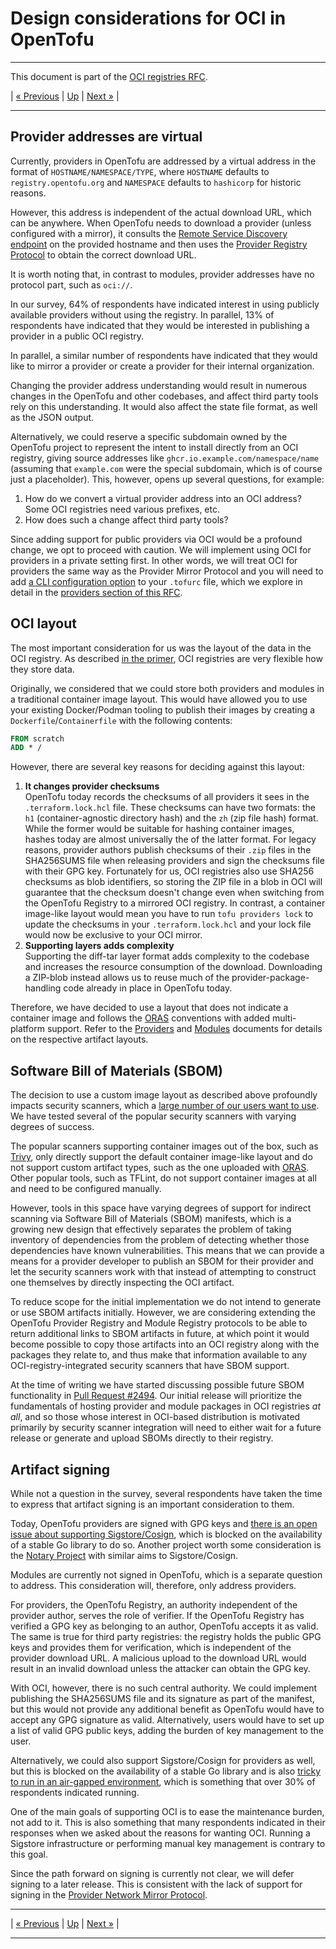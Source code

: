 # Design considerations for OCI in OpenTofu

---

This document is part of the [OCI registries RFC](../20241206-oci-registries.md).

| [« Previous](2-survey-results.md) | [Up](../20241206-oci-registries.md) | [Next »](4-providers.md) |

---

## Provider addresses are virtual

Currently, providers in OpenTofu are addressed by a virtual address in the format of `HOSTNAME/NAMESPACE/TYPE`, where `HOSTNAME` defaults to `registry.opentofu.org` and `NAMESPACE` defaults to `hashicorp` for historic reasons.

However, this address is independent of the actual download URL, which can be anywhere. When OpenTofu needs to download a provider (unless configured with a mirror), it consults the [Remote Service Discovery endpoint](https://opentofu.org/docs/internals/remote-service-discovery/) on the provided hostname and then uses the [Provider Registry Protocol](https://opentofu.org/docs/internals/provider-registry-protocol/) to obtain the correct download URL.

It is worth noting that, in contrast to modules, provider addresses have no protocol part, such as `oci://`.

In our survey, 64% of respondents have indicated interest in using publicly available providers without using the registry. In parallel, 13% of respondents have indicated that they would be interested in publishing a provider in a public OCI registry.

In parallel, a similar number of respondents have indicated that they would like to mirror a provider or create a provider for their internal organization.

Changing the provider address understanding would result in numerous changes in the OpenTofu and other codebases, and affect third party tools rely on this understanding. It would also affect the state file format, as well as the JSON output.

Alternatively, we could reserve a specific subdomain owned by the OpenTofu project to represent the intent to install directly from an OCI registry, giving source addresses like `ghcr.io.example.com/namespace/name` (assuming that `example.com` were the special subdomain, which is of course just a placeholder). This, however, opens up several questions, for example:

1. How do we convert a virtual provider address into an OCI address? Some OCI registries need various prefixes, etc.
2. How does such a change affect third party tools?

Since adding support for public providers via OCI would be a profound change, we opt to proceed with caution. We will implement using OCI for providers in a private setting first. In other words, we will treat OCI for providers the same way as the Provider Mirror Protocol and you will need to add [a CLI configuration option](https://opentofu.org/docs/cli/config/config-file/#provider-installation) to your `.tofurc` file, which we explore in detail in the [providers section of this RFC](providers.md).

## OCI layout

The most important consideration for us was the layout of the data in the OCI registry. As described [in the primer](1-oci-primer.md), OCI registries are very flexible how they store data.

Originally, we considered that we could store both providers and modules in a traditional container image layout. This would have allowed you to use your existing Docker/Podman tooling to publish their images by creating a `Dockerfile`/`Containerfile` with the following contents:

```Dockerfile
FROM scratch
ADD * /
```

However, there are several key reasons for deciding against this layout:

1. **It changes provider checksums**<br />OpenTofu today records the checksums of all providers it sees in the `.terraform.lock.hcl` file. These checksums can have two formats: the `h1` (container-agnostic directory hash) and the `zh` (zip file hash) format. While the former would be suitable for hashing container images, hashes today are almost universally the of the latter format. For legacy reasons, provider authors publish checksums of their `.zip` files in the SHA256SUMS file when releasing providers and sign the checksums file with their GPG key. Fortunately for us, OCI registries also use SHA256 checksums as blob identifiers, so storing the ZIP file in a blob in OCI will guarantee that the checksum doesn't change even when switching from the OpenTofu Registry to a mirrored OCI registry. In contrast, a container image-like layout would mean you have to run `tofu providers lock` to update the checksums in your `.terraform.lock.hcl` and your lock file would now be exclusive to your OCI mirror.
2. **Supporting layers adds complexity**<br />Supporting the diff-tar layer format adds complexity to the codebase and increases the resource consumption of the download. Downloading a ZIP-blob instead allows us to reuse much of the provider-package-handling code already in place in OpenTofu today.

Therefore, we have decided to use a layout that does not indicate a container image and follows the [ORAS](https://oras.land) conventions with added multi-platform support. Refer to the [Providers](4-providers.md) and [Modules](5-modules.md) documents for details on the respective artifact layouts.

## Software Bill of Materials (SBOM)

The decision to use a custom image layout as described above profoundly impacts security scanners, which a [large number of our users want to use](2-survey-results.md). We have tested several of the popular security scanners with varying degrees of success.

The popular scanners supporting container images out of the box, such as [Trivy](https://trivy.dev/), only directly support the default container image-like layout and do not support custom artifact types, such as the one uploaded with [ORAS](https://oras.land/). Other popular tools, such as TFLint, do not support container images at all and need to be configured manually.

However, tools in this space have varying degrees of support for indirect scanning via Software Bill of Materials (SBOM) manifests, which is a growing new design that effectively separates the problem of taking inventory of dependencies from the problem of detecting whether those dependencies have known vulnerabilities. This means that we can provide a means for a provider developer to publish an SBOM for their provider and let the security scanners work with that instead of attempting to construct one themselves by directly inspecting the OCI artifact.

To reduce scope for the initial implementation we do not intend to generate or use SBOM artifacts initially. However, we are considering extending the OpenTofu Provider Registry and Module Registry protocols to be able to return additional links to SBOM artifacts in future, at which point it would become possible to copy those artifacts into an OCI registry along with the packages they relate to, and thus make that information available to any OCI-registry-integrated security scanners that have SBOM support.

At the time of writing we have started discussing possible future SBOM functionality in [Pull Request #2494](https://github.com/opentofu/opentofu/pull/2494). Our initial release will prioritize the fundamentals of hosting provider and module packages in OCI registries _at all_, and so those whose interest in OCI-based distribution is motivated primarily by security scanner integration will need to either wait for a future release or generate and upload SBOMs directly to their registry.

## Artifact signing

While not a question in the survey, several respondents have taken the time to express that artifact signing is an important consideration to them.

Today, OpenTofu providers are signed with GPG keys and [there is an open issue about supporting Sigstore/Cosign](https://github.com/opentofu/opentofu/issues/307), which is blocked on the availability of a stable Go library to do so. Another project worth some consideration is the [Notary Project](https://notaryproject.dev/) with similar aims to Sigstore/Cosign.

Modules are currently not signed in OpenTofu, which is a separate question to address. This consideration will, therefore, only address providers.

For providers, the OpenTofu Registry, an authority independent of the provider author, serves the role of verifier. If the OpenTofu Registry has verified a GPG key as belonging to an author, OpenTofu accepts it as valid. The same is true for third party registries: the registry holds the public GPG keys and provides them for verification, which is independent of the provider download URL. A malicious upload to the download URL would result in an invalid download unless the attacker can obtain the GPG key.

With OCI, however, there is no such central authority. We could implement publishing the SHA256SUMS file and its signature as part of the manifest, but this would not provide any additional benefit as OpenTofu would have to accept any GPG signature as valid. Alternatively, users would have to set up a list of valid GPG public keys, adding the burden of key management to the user.

Alternatively, we could also support Sigstore/Cosign for providers as well, but this is blocked on the availability of a stable Go library and is also [tricky to run in an air-gapped environment](https://blog.sigstore.dev/sigstore-bring-your-own-stuf-with-tuf-40febfd2badd/), which is something that over 30% of respondents indicated running.

One of the main goals of supporting OCI is to ease the maintenance burden, not add to it. This is also something that many respondents indicated in their responses when we asked about the reasons for wanting OCI. Running a Sigstore infrastructure or performing manual key management is contrary to this goal.

Since the path forward on signing is currently not clear, we will defer signing to a later release. This is consistent with the lack of support for signing in the [Provider Network Mirror Protocol](https://opentofu.org/docs/internals/provider-network-mirror-protocol/).

---

| [« Previous](2-survey-results.md) | [Up](../20241206-oci-registries.md) | [Next »](4-providers.md) |

---
